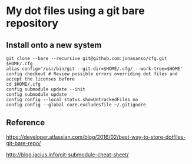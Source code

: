 # My dot files using a git bare repository

## Install onto a new system

```
git clone --bare --recursive git@github.com:jonasanso/cfg.git $HOME/.cfg 
alias config='/usr/bin/git --git-dir=$HOME/.cfg/ --work-tree=$HOME'
config checkout # Review possible errors overriding dot files and accept the licenses before
cd $HOME/.cfg
config submodule update --init
config submodule update
config config --local status.showUntrackedFiles no
config config --global core.excludesfile ~/.gitignore
```

## Reference

https://developer.atlassian.com/blog/2016/02/best-way-to-store-dotfiles-git-bare-repo/

http://blog.jacius.info/git-submodule-cheat-sheet/



